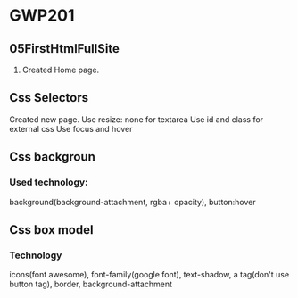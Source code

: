 # GWP201
## 05FirstHtmlFullSite
1. Created Home page.
## Css Selectors
Created new page. Use resize: none for textarea
Use id and class for external css
Use focus and hover
## Css backgroun
### Used technology:
 background(background-attachment, rgba+ opacity), button:hover
 ## Css box model
 ### Technology
 icons(font awesome), font-family(google font), text-shadow, a tag(don't use button tag), border, background-attachment